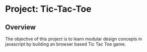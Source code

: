 # Project: Tic-Tac-Toe
## Overview
The objective of this project is to learn modular design concepts in javascript by building an browser based Tic Tac Toe game.

